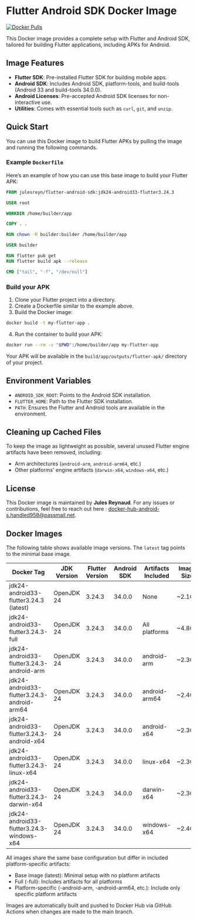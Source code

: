 # Flutter Android SDK Docker Image

[![Docker Pulls](https://img.shields.io/docker/pulls/julesreyn/flutter-android-sdk.svg)](https://hub.docker.com/r/julesreyn/flutter-android-sdk)

This Docker image provides a complete setup with Flutter and Android SDK, tailored for building Flutter applications, including APKs for Android.

## Image Features

- **Flutter SDK**: Pre-installed Flutter SDK for building mobile apps.
- **Android SDK**: Includes Android SDK, platform-tools, and build-tools (Android 33 and build-tools 34.0.0).
- **Android Licenses**: Pre-accepted Android SDK licenses for non-interactive use.
- **Utilities**: Comes with essential tools such as `curl`, `git`, and `unzip`.

## Quick Start

You can use this Docker image to build Flutter APKs by pulling the image and running the following commands.

### Example `Dockerfile`

Here’s an example of how you can use this base image to build your Flutter APK:

```Dockerfile
FROM julesreyn/flutter-android-sdk:jdk24-android33-flutter3.24.3

USER root

WORKDIR /home/builder/app

COPY . .

RUN chown -R builder:builder /home/builder/app

USER builder

RUN flutter pub get
RUN flutter build apk --release

CMD ["tail", "-f", "/dev/null"]
```

### Build your APK

1. Clone your Flutter project into a directory.
2. Create a Dockerfile similar to the example above.
3. Build the Docker image:

```bash
docker build -t my-flutter-app .
```

4. Run the container to build your APK:

```bash
docker run --rm -v "$PWD":/home/builder/app my-flutter-app
```

Your APK will be available in the `build/app/outputs/flutter-apk/` directory of your project.

## Environment Variables

- `ANDROID_SDK_ROOT`: Points to the Android SDK installation.
- `FLUTTER_HOME`: Path to the Flutter SDK installation.
- `PATH`: Ensures the Flutter and Android tools are available in the environment.

## Cleaning up Cached Files

To keep the image as lightweight as possible, several unused Flutter engine artifacts have been removed, including:

- Arm architectures (`android-arm`, `android-arm64`, etc.)
- Other platforms' engine artifacts (`darwin-x64`, `windows-x64`, etc.)

## License

This Docker image is maintained by **Jules Reynaud**. For any issues or contributions, feel free to reach out here : docker-hub-android-s.handled958@passmail.net.

## Docker Images

The following table shows available image versions. The `latest` tag points to the minimal base image.

| Docker Tag | JDK Version | Flutter Version | Android SDK | Artifacts Included | Image Size |
|------------|-------------|-----------------|-------------|-------------------|------------|
| jdk24-android33-flutter3.24.3 (latest) | OpenJDK 24 | 3.24.3 | 34.0.0 | None | ~2.1GB |
| jdk24-android33-flutter3.24.3-full | OpenJDK 24 | 3.24.3 | 34.0.0 | All platforms | ~4.8GB |
| jdk24-android33-flutter3.24.3-android-arm | OpenJDK 24 | 3.24.3 | 34.0.0 | android-arm | ~2.3GB |
| jdk24-android33-flutter3.24.3-android-arm64 | OpenJDK 24 | 3.24.3 | 34.0.0 | android-arm64 | ~2.4GB |
| jdk24-android33-flutter3.24.3-android-x64 | OpenJDK 24 | 3.24.3 | 34.0.0 | android-x64 | ~2.3GB |
| jdk24-android33-flutter3.24.3-linux-x64 | OpenJDK 24 | 3.24.3 | 34.0.0 | linux-x64 | ~2.3GB |
| jdk24-android33-flutter3.24.3-darwin-x64 | OpenJDK 24 | 3.24.3 | 34.0.0 | darwin-x64 | ~2.3GB |
| jdk24-android33-flutter3.24.3-windows-x64 | OpenJDK 24 | 3.24.3 | 34.0.0 | windows-x64 | ~2.4GB |

All images share the same base configuration but differ in included platform-specific artifacts:
- Base image (latest): Minimal setup with no platform artifacts
- Full (-full): Includes artifacts for all platforms
- Platform-specific (-android-arm, -android-arm64, etc.): Include only specific platform artifacts

Images are automatically built and pushed to Docker Hub via GitHub Actions when changes are made to the main branch.
